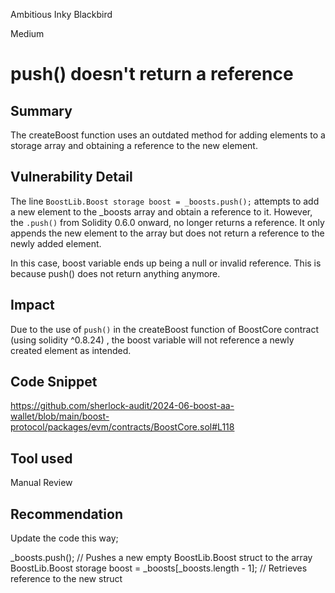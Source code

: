Ambitious Inky Blackbird

Medium

# push() doesn't return a reference

## Summary

The createBoost function uses an outdated method for adding elements to a storage array and obtaining a reference to the new element. 

## Vulnerability Detail

The line  `BoostLib.Boost storage boost = _boosts.push();`  attempts to add a new element to the _boosts array and obtain a reference to it. However, the  `.push()`  from Solidity 0.6.0 onward, no longer returns a reference. It only appends the new element to the array but does not return a reference to the newly added element. 

In this case, boost variable ends up being a null or invalid reference. This is because push() does not return anything anymore. 

## Impact

Due to the use of `push()`  in the createBoost function of BoostCore contract (using solidity ^0.8.24) , the boost variable will not reference a newly created element as intended. 

## Code Snippet

https://github.com/sherlock-audit/2024-06-boost-aa-wallet/blob/main/boost-protocol/packages/evm/contracts/BoostCore.sol#L118

## Tool used

Manual Review

## Recommendation

Update the code this way;

_boosts.push();  // Pushes a new empty BoostLib.Boost struct to the array
BoostLib.Boost storage boost = _boosts[_boosts.length - 1]; // Retrieves reference to the new struct
